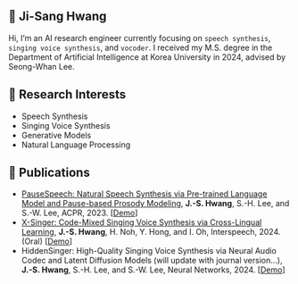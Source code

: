 ## 👋 Ji-Sang Hwang
Hi, I’m an AI research engineer currently focusing on `speech synthesis`, `singing voice synthesis`, and `vocoder`. I received my M.S. degree in the Department of Artificial Intelligence at Korea University in 2024, advised by Seong-Whan Lee.

## 👀 Research Interests
- Speech Synthesis
- Singing Voice Synthesis
- Generative Models
- Natural Language Processing

## 📑 Publications
- [PauseSpeech: Natural Speech Synthesis via Pre-trained Language Model and Pause-based Prosody Modeling](https://arxiv.org/abs/2306.07489), **J.-S. Hwang**, S.-H. Lee, and S.-W. Lee, ACPR, 2023. [[Demo](https://jisang93.github.io/pausespeech-demo/)]
- [X-Singer: Code-Mixed Singing Voice Synthesis via Cross-Lingual Learning](https://www.isca-archive.org/interspeech_2024/hwang24_interspeech.html), **J.-S. Hwang**, H. Noh, Y. Hong, and I. Oh, Interspeech, 2024. (Oral) [[Demo](https://jisang93.github.io/x-singer/)]
- HiddenSinger: High-Quality Singing Voice Synthesis via Neural Audio Codec and Latent Diffusion Models (will update with journal version...), **J.-S. Hwang**, S.-H. Lee, and S.-W. Lee, Neural Networks, 2024. [[Demo](https://jisang93.github.io/hiddensinger-demo/)]
